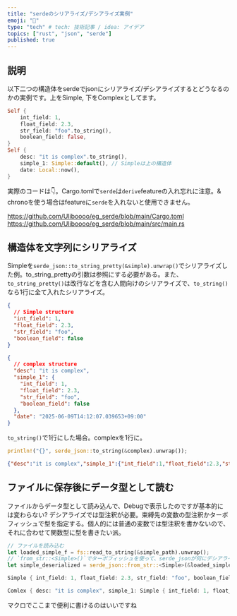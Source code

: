 ```yaml
---
title: "serdeのシリアライズ/デシアライズ実例"
emoji: "📄"
type: "tech" # tech: 技術記事 / idea: アイデア
topics: ["rust", "json", "serde"]
published: true
---
```


## 説明

以下二つの構造体をserdeでjsonにシリアライズ/デシアライズするとどうなるのかの実例です。上をSimple, 下をComplexとしてます。

```rust
Self {
    int_field: 1,
    float_field: 2.3,
    str_field: "foo".to_string(),
    boolean_field: false,
}
Self {
    desc: "it is complex".to_string(),
    simple_1: Simple::default(), // Simpleは上の構造体
    date: Local::now(),
}
```

実際のコードは👇。Cargo.tomlで`serde`は`derive`featureの入れ忘れに注意。& chronoを使う場合はfeatureに`serde`を入れないと使用できません。

https://github.com/Uliboooo/eg_serde/blob/main/Cargo.toml
https://github.com/Uliboooo/eg_serde/blob/main/src/main.rs

## 構造体を文字列にシリアライズ

Simpleを`serde_json::to_string_pretty(&simple).unwrap()`でシリアライズした例。to_string_prettyの引数は参照にする必要がある。また、`to_string_pretty()`は改行などを含む人間向けのシリアライズで、`to_string()`なら1行に全て入れたシリアライズ。

```json
{
  // Simple structure
  "int_field": 1,
  "float_field": 2.3,
  "str_field": "foo",
  "boolean_field": false
}
```

```json
{
  // complex structure
  "desc": "it is complex",
  "simple_1": {
    "int_field": 1,
    "float_field": 2.3,
    "str_field": "foo",
    "boolean_field": false
  },
  "date": "2025-06-09T14:12:07.039653+09:00"
}
```

`to_string()`で1行にした場合。complexを1行に。

```rust
println!("{}", serde_json::to_string(&complex).unwrap());
```

```json
{"desc":"it is complex","simple_1":{"int_field":1,"float_field":2.3,"str_field":"foo","boolean_field":false},"date":"2025-06-09T14:51:53.342622+09:00"}
```

## ファイルに保存後にデータ型として読む

ファイルからデータ型として読み込んで、Debugで表示したのですが基本的には変わらない? デシアライズでは型注釈が必要。束縛先の変数の型注釈かターボフィッシュで型を指定する。個人的には普通の変数では型注釈を書かないので、それに合わせて関数型に型を書きたい派。

```rust
// ファイルを読み込む
let loaded_simple_f = fs::read_to_string(&simple_path).unwrap();
// `from_str::<Simple>()`でターボフィッシュを使って、serde_jsonが何にデシアライズするかを示す。
let simple_deserialized = serde_json::from_str::<Simple>(&loaded_simple_f).unwrap();
```

```rust
Simple { int_field: 1, float_field: 2.3, str_field: "foo", boolean_field: false }
```

```rust
Comlex { desc: "it is complex", simple_1: Simple { int_field: 1, float_field: 2.3, str_field: "foo", boolean_field: false }, date: 2025-06-09T14:42:35.282669+09:00 }
```

マクロでここまで便利に書けるのはいいですね
